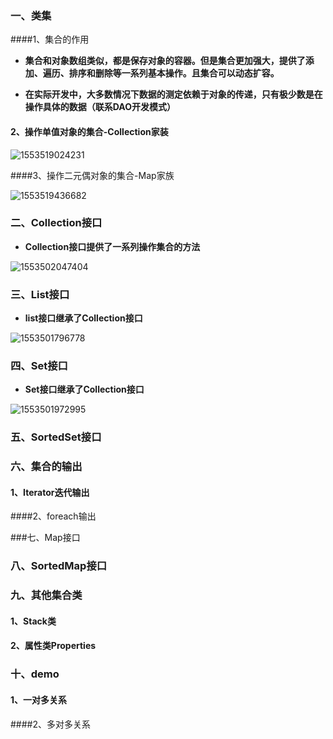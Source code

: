 ### 一、类集

####1、集合的作用

- **集合和对象数组类似，都是保存对象的容器。但是集合更加强大，提供了添加、遍历、排序和删除等一系列基本操作。且集合可以动态扩容。**

- **在实际开发中，大多数情况下数据的测定依赖于对象的传递，只有极少数是在操作具体的数据（联系DAO开发模式）**

  

#### 2、操作单值对象的集合-Collection家装

![1553519024231](G:\Java-Intermediate\类集框架\assets\1553519024231.png)

####3、操作二元偶对象的集合-Map家族



![1553519436682](G:\Java-Intermediate\类集框架\assets\1553519436682.png)


### 二、Collection接口

- **Collection接口提供了一系列操作集合的方法**

![1553502047404](C:\Users\AlexanderBai\AppData\Roaming\Typora\typora-user-images\1553502047404.png)

### 三、List接口

- **list接口继承了Collection接口**

![1553501796778](C:\Users\AlexanderBai\AppData\Roaming\Typora\typora-user-images\1553501796778.png)

### 四、Set接口

- **Set接口继承了Collection接口**

![1553501972995](C:\Users\AlexanderBai\AppData\Roaming\Typora\typora-user-images\1553501972995.png)

### 五、SortedSet接口



### 六、集合的输出

#### 1、Iterator迭代输出

####2、foreach输出

###七、Map接口

### 八、SortedMap接口

### 九、其他集合类

#### 1、Stack类

#### 2、属性类Properties



### 十、demo

#### 1、一对多关系

####2、多对多关系